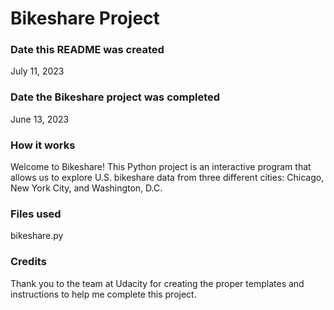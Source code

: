 # Bikeshare Project

### Date this README was created
July 11, 2023

### Date the Bikeshare project was completed
June 13, 2023

### How it works
Welcome to Bikeshare! This Python project is an interactive program that allows us to explore U.S. bikeshare data from three different cities: Chicago, New York City, and Washington, D.C.

### Files used
bikeshare.py

### Credits
Thank you to the team at Udacity for creating the proper templates and instructions to help me complete this project.

